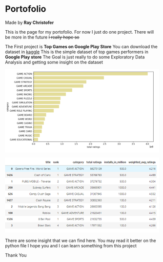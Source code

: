 # Portofolio
Made by **Ray Christofer**

This is the page for my portofolio.
For now I just do one project.
There will be more in the future ~~I really hope so~~

The First project is **Top Games on Google Play Store**
You can download the dataset in [kaggle](https://www.kaggle.com/dhruvildave/top-play-store-games/code)
This is the simple dataset of top games performers in **Google Play store**
The Goal is just really to do some Exploratory Data Analysis and getting some insight on the dataset

![barplot](https://github.com/nouashax/Portofolio/blob/main/Images/barplot%201.png)

![table](https://github.com/nouashax/Portofolio/blob/main/Images/Screenshot%202022-02-23%20113548.png)

There are some insight that we can find here.
You may read it better on the python file
I hope you and I can learn something from this project

Thank You
